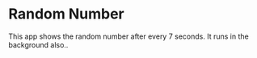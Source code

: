 # Random Number
This app shows the random number after every 7 seconds.
It runs in the background also..

